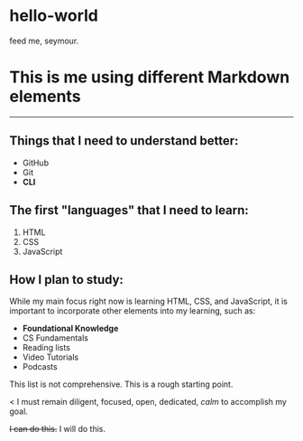 # hello-world
feed me, seymour.

# This is me using different Markdown elements

-----------------------

## Things that I need to **understand** better:

  - GitHub
  - Git
  - **CLI**

## The first "languages" that I need to learn:

  1. HTML
  2. CSS
  3. JavaScript

## How I plan to study:

While my main focus right now is learning HTML, CSS, and JavaScript, it is important to incorporate other elements into my learning, such as:

  - **Foundational Knowledge**
  - CS Fundamentals
  - Reading lists
  - Video Tutorials
  - Podcasts

This list is not comprehensive. This is a rough starting point.

< I must remain diligent, focused, open, dedicated, *calm* to accomplish my goal.

~~I can do this.~~ I will do this.
